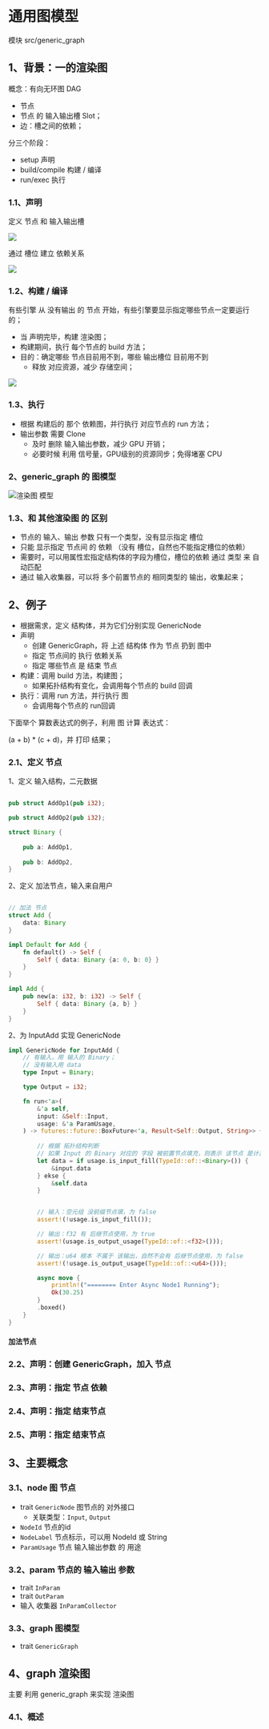 # 通用图模型

模块 src/generic_graph

## 1、背景：一的渲染图

概念：有向无环图 DAG

+ 节点
+ 节点 的 输入输出槽 Slot；
+ 边：槽之间的依赖；

分三个阶段：

+ setup 声明
+ build/compile 构建 / 编译
+ run/exec 执行

### 1.1、声明

定义 节点 和 输入输出槽

![](img/02.png)

通过 槽位 建立 依赖关系

![](img/03.png)

### 1.2、构建 / 编译

有些引擎 从 没有输出 的 节点 开始，有些引擎要显示指定哪些节点一定要运行的； 

+ 当 声明完毕，构建 渲染图；
+ 构建期间，执行 每个节点的 build 方法；
+ 目的：确定哪些 节点目前用不到，哪些 输出槽位 目前用不到
    - 释放 对应资源，减少 存储空间；

![](img/04.png)

### 1.3、执行

+ 根据 构建后的 那个 依赖图，并行执行 对应节点的 run 方法；
+ 输出参数 需要 Clone
    - 及时 删除 输入输出参数，减少 GPU 开销；
    - 必要时候 利用 信号量，GPU级别的资源同步；免得堵塞 CPU

### 2、generic_graph 的 图模型

![渲染图 模型](img/01.png)

### 1.3、和 其他渲染图 的 区别

+ 节点的 输入、输出 参数 只有一个类型，没有显示指定 槽位
+ 只能  显示指定 节点间 的 依赖 （没有 槽位，自然也不能指定槽位的依赖）
+ 需要时，可以用属性宏指定结构体的字段为槽位，槽位的依赖 通过 类型 来 自动匹配
+ 通过 输入收集器，可以将 多个前置节点的 相同类型的 输出，收集起来； 

## 2、例子

+ 根据需求，定义 结构体，并为它们分别实现 GenericNode
+ 声明
    - 创建 GenericGraph，将 上述 结构体 作为 节点 扔到 图中
    - 指定 节点间的 执行 依赖关系
    - 指定 哪些节点 是 结束 节点
+ 构建：调用 build 方法，构建图；
    - 如果拓扑结构有变化，会调用每个节点的 build 回调
+ 执行：调用 run 方法，并行执行 图
    - 会调用每个节点的 run回调

下面举个 算数表达式的例子，利用 图 计算 表达式：

(a + b) * (c + d)，并 打印 结果；

### 2.1、定义 节点

1、定义 输入结构，二元数据

``` rs

pub struct AddOp1(pub i32);

pub struct AddOp2(pub i32);

struct Binary {
    
    pub a: AddOp1,
    
    pub b: AddOp2,
}

```

2、定义 加法节点，输入来自用户

``` rs

// 加法 节点
struct Add {
    data: Binary
}

impl Default for Add {
    fn default() -> Self {
        Self { data: Binary {a: 0, b: 0} }
    }
}

impl Add {
    pub new(a: i32, b: i32) -> Self {
        Self { data: Binary {a, b} }
    }
}
```

2、为 InputAdd 实现 GenericNode

``` rs
impl GenericNode for InputAdd {
    // 有输入，用 输入的 Binary；
    // 没有输入用 data
    type Input = Binary;

    type Output = i32;

    fn run<'a>(
        &'a self,
        input: &Self::Input,
        usage: &'a ParamUsage,
    ) -> futures::future::BoxFuture<'a, Result<Self::Output, String>> {
        
        // 根据 拓扑结构判断
        // 如果 Input 的 Binary 对应的 字段 被前置节点填充，则表示 该节点 是计算的中间节点，用 前面的字段做输入
        let data = if usage.is_input_fill(TypeId::of::<Binary>()) {
            &input.data
        } ekse {
            &self.data
        }


        // 输入：空元组 没前缀节点填，为 false
        assert!(!usage.is_input_fill());

        // 输出：f32 有 后继节点使用，为 true
        assert!(usage.is_output_usage(TypeId::of::<f32>()));

        // 输出：u64 根本 不属于 该输出，自然不会有 后继节点使用，为 false
        assert!(!usage.is_output_usage(TypeId::of::<u64>()));

        async move {
            println!("======== Enter Async Node1 Running");
            Ok(30.25)
        }
        .boxed()
    }
}
```
#### 加法节点

### 2.2、声明：创建 GenericGraph，加入 节点

### 2.3、声明：指定 节点 依赖

### 2.4、声明：指定 结束节点

### 2.5、声明：指定 结束节点


## 3、主要概念

### 3.1、node 图 节点

+ trait `GenericNode` 图节点的 对外接口
    - 关联类型：`Input`, `Output`
+ `NodeId` 节点的id
+ `NodeLabel` 节点标示，可以用 NodeId 或 String
+ `ParamUsage` 节点 输入输出参数 的 用途

### 3.2、param 节点的 输入输出 参数

+ trait `InParam`
+ trait `OutParam`
+ 输入 收集器 `InParamCollector`

### 3.3、graph 图模型

+ trait `GenericGraph`

## 4、graph 渲染图

主要 利用 generic_graph 来实现 渲染图

### 4.1、概述
